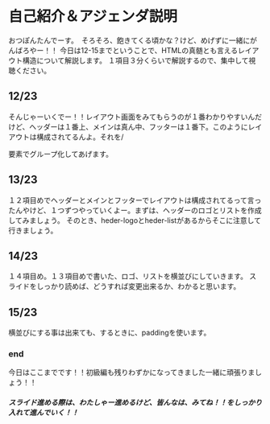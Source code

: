 # 自己紹介＆アジェンダ説明
おつぽんたんでーす。　そろそろ、飽きてくる頃かな？けど、めげずに一緒にがんばろやー！！
今日は12-15までということで、HTMLの真髄とも言えるレイアウト構造について解説します。
１項目３分くらいで解説するので、集中して視聴ください。

## 12/23
そんじゃーいくでー！！レイアウト画面をみてもらうのが１番わかりやすいんだけど、ヘッダーは１番上、メインは真ん中、フッターは１番下。このようにレイアウトは構成されてるんよ。それを/<div>要素でグループ化してあげます。

## 13/23
１２項目めでヘッダーとメインとフッターでレイアウトは構成されてるって言ったんやけど、１つずつやっていくよー。まずは、ヘッダーのロゴとリストを作成してみましょう。
そのとき、heder-logoとheder-listがあるからそこに注意して行きましょう。

## 14/23
１４項目め。１３項目めで書いた、ロゴ、リストを横並びにしていきます。
スライドをしっかり読めば、どうすれば変更出来るか、わかると思います。

## 15/23
横並びにする事は出来ても、するときに、paddingを使います。

###  end
今日はここまでです！！初級編も残りわずかになってきました一緒に頑張りましょう！！



#####  スライド進める際は、わたしゃー進めるけど、皆んなは、みてね！！をしっかり入れて進んでいく！！
